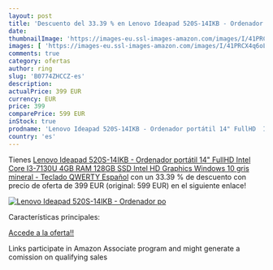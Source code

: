 ```yaml
---
layout: post
title: 'Descuento del 33.39 % en Lenovo Ideapad 520S-14IKB - Ordenador po'
date: 
thumbnailImage: 'https://images-eu.ssl-images-amazon.com/images/I/41PRCX4q6oL._SL200_.jpg'
images: [ 'https://images-eu.ssl-images-amazon.com/images/I/41PRCX4q6oL._SL200_.jpg' ]
comments: true
category: ofertas
author: ring
slug: 'B0774ZHCCZ-es'
description:
actualPrice: 399 EUR
currency: EUR
price: 399
comparePrice: 599 EUR
inStock: true
prodname: 'Lenovo Ideapad 520S-14IKB - Ordenador portátil 14" FullHD  Intel Core I3-7130U  4GB RAM  128GB SSD  Intel HD Graphics  Windows 10  gris mineral - Teclado QWERTY Español'
country: 'es'
---
```


Tienes [Lenovo Ideapad 520S-14IKB - Ordenador portátil 14" FullHD  Intel Core I3-7130U  4GB RAM  128GB SSD  Intel HD Graphics  Windows 10  gris mineral - Teclado QWERTY Español](https://www.amazon.es/dp/B0774ZHCCZ/?tag=tolees-21) con un 33.39 % de descuento con precio de oferta de 399 EUR (original: 599 EUR) en el siguiente enlace!

[![Lenovo Ideapad 520S-14IKB - Ordenador po](https://images-eu.ssl-images-amazon.com/images/I/41PRCX4q6oL._SL200_.jpg)](https://www.amazon.es/dp/B0774ZHCCZ/?tag=tolees-21)

Características principales:


[Accede a la oferta!!](https://www.amazon.es/dp/B0774ZHCCZ/?tag=tolees-21)

Links participate in Amazon Associate program and might generate a comission on qualifying sales


